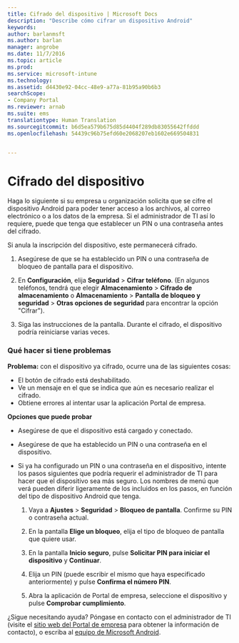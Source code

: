 ```yaml
---
title: Cifrado del dispositivo | Microsoft Docs
description: "Describe cómo cifrar un dispositivo Android"
keywords: 
author: barlanmsft
ms.author: barlan
manager: angrobe
ms.date: 11/7/2016
ms.topic: article
ms.prod: 
ms.service: microsoft-intune
ms.technology: 
ms.assetid: d4430e92-04cc-48e9-a77a-81b95a90b6b3
searchScope:
- Company Portal
ms.reviewer: arnab
ms.suite: ems
translationtype: Human Translation
ms.sourcegitcommit: b6d5ea579b675d85d4404f289db83055642ffddd
ms.openlocfilehash: 54439c96b75efd60e2068207eb1602e669504831


---
```



# <a name="encrypt-your-device"></a>Cifrado del dispositivo

Haga lo siguiente si su empresa u organización solicita que se cifre el dispositivo Android para poder tener acceso a los archivos, al correo electrónico o a los datos de la empresa. Si el administrador de TI así lo requiere, puede que tenga que establecer un PIN o una contraseña antes del cifrado.

Si anula la inscripción del dispositivo, este permanecerá cifrado.

1.  Asegúrese de que se ha establecido un PIN o una contraseña de bloqueo de pantalla para el dispositivo.

2.  En **Configuración**, elija **Seguridad** &gt; **Cifrar teléfono**.
    (En algunos teléfonos, tendrá que elegir **Almacenamiento** &gt; **Cifrado de almacenamiento** o **Almacenamiento** &gt; **Pantalla de bloqueo y seguridad** &gt; **Otras opciones de seguridad** para encontrar la opción "Cifrar").

3.  Siga las instrucciones de la pantalla. Durante el cifrado, el dispositivo podría reiniciarse varias veces.

### <a name="what-to-do-if-you-have-issues"></a>Qué hacer si tiene problemas
**Problema:** con el dispositivo ya cifrado, ocurre una de las siguientes cosas:

- El botón de cifrado está deshabilitado.
- Ve un mensaje en el que se indica que aún es necesario realizar el cifrado.
- Obtiene errores al intentar usar la aplicación Portal de empresa.

**Opciones que puede probar**

- Asegúrese de que el dispositivo está cargado y conectado.
- Asegúrese de que ha establecido un PIN o una contraseña en el dispositivo.
- Si ya ha configurado un PIN o una contraseña en el dispositivo, intente los pasos siguientes que podría requerir el administrador de TI para hacer que el dispositivo sea más seguro. Los nombres de menú que verá pueden diferir ligeramente de los incluidos en los pasos, en función del tipo de dispositivo Android que tenga.

    1. Vaya a **Ajustes** > **Seguridad** > **Bloqueo de pantalla**. Confirme su PIN o contraseña actual.

    2. En la pantalla **Elige un bloqueo**, elija el tipo de bloqueo de pantalla que quiere usar.

    3. En la pantalla **Inicio seguro**, pulse **Solicitar PIN para iniciar el dispositivo** y **Continuar**.

    4. Elija un PIN (puede escribir el mismo que haya especificado anteriormente) y pulse **Confirma el número PIN**.

    5. Abra la aplicación de Portal de empresa, seleccione el dispositivo y pulse **Comprobar cumplimiento**.

¿Sigue necesitando ayuda? Póngase en contacto con el administrador de TI (visite el [sitio web del Portal de empresa](http://portal.manage.microsoft.com) para obtener la información de contacto), o escriba al [equipo de Microsoft Android](mailto:wintunedroidfbk@microsoft.com).



<!--HONumber=Dec16_HO2-->


